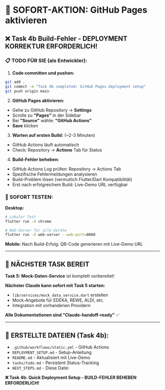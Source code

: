 # 🚨 SOFORT-AKTION: GitHub Pages aktivieren

## ❌ Task 4b Build-Fehler - DEPLOYMENT KORREKTUR ERFORDERLICH!

### **📋 TODO FÜR SIE (als Entwickler):**

1. **Code committen und pushen:**
```bash
git add .
git commit -m "Task 4b completed: GitHub Pages deployment setup"
git push origin main
```

2. **GitHub Pages aktivieren:**
- Gehe zu GitHub Repository → **Settings** 
- Scrolle zu **"Pages"** in der Sidebar
- Bei **"Source"** wähle: **"GitHub Actions"**
- **Save** klicken

3. **Warten auf ersten Build:** (~2-3 Minuten)
- GitHub Actions läuft automatisch
- Check: Repository → **Actions** Tab für Status

4. **Build-Fehler beheben:**
- GitHub Actions Log prüfen: Repository → Actions Tab
- Spezifische Fehlermeldungen analysieren
- Build-Problem lösen (vermutlich Flutter/Dart Kompatibilität)
- Erst nach erfolgreichem Build: Live-Demo URL verfügbar

### **🧪 SOFORT TESTEN:**

**Desktop:**
```bash
# Lokaler Test
flutter run -d chrome

# Web-Server für alle Geräte  
flutter run -d web-server --web-port=8080
```

**Mobile:** Nach Build-Erfolg: QR-Code generieren mit Live-Demo URL

---

## 🔄 NÄCHSTER TASK BEREIT

**Task 5: Mock-Daten-Service** ist komplett vorbereitet!

**Nächster Claude kann sofort mit Task 5 starten:**
- `lib/services/mock_data_service.dart` erstellen
- Mock-Angebote für EDEKA, REWE, ALDI, etc.
- Integration mit vorhandenen Providern

**Alle Dokumentationen sind "Claude-handoff-ready"** ✅

---

## 📁 ERSTELLTE DATEIEN (Task 4b):

- `.github/workflows/static.yml` - GitHub Actions
- `DEPLOYMENT_SETUP.md` - Setup-Anleitung  
- `README.md` - Aktualisiert mit Live-Demo
- `tasks/todo.md` - Persistent Status-Tracking
- `NEXT_STEPS.md` - Diese Datei

**❌ Task 4b: Quick Deployment Setup - BUILD-FEHLER BEHEBEN ERFORDERLICH!**